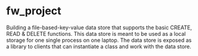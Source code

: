 # fw_project

Building a file-based-key-value data store that supports the basic CREATE, READ & DELETE functions. This data store is meant to be used as a local storage for one single process on one laptop. The data store is exposed as a library to clients that can instantiate a class and work with the data store.
